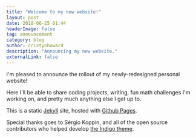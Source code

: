 ```yaml
---
title: "Welcome to my new website!"
layout: post
date: 2018-06-25 01:44
headerImage: false
tag: announcement
category: blog
author: cristynhoward
description: "Announcing my new website."
externalLink: false
---
```


I'm pleased to announce the rollout of my newly-redesigned personal website! 

Here I'll be able to share coding projects, writing, fun math challenges I'm working on, and pretty much anything else I get up to.

This is a static [Jekyll][1] site, hosted with [Github Pages][2].

Special thanks goes to Sérgio Koppin, and all of the open source contributors who helped develop [the Indigo theme][3].

[1]: https://jekyllrb.com
[2]: https://pages.github.com
[3]: https://github.com/sergiokopplin/indigo